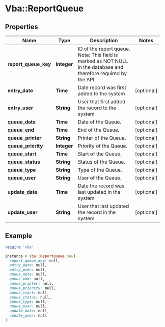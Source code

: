 # Vba::ReportQueue

## Properties

| Name | Type | Description | Notes |
| ---- | ---- | ----------- | ----- |
| **report_queue_key** | **Integer** | ID of the report queue. Note: This field is marked as NOT NULL in the database and therefore required by the API. |  |
| **entry_date** | **Time** | Date record was first added to the system | [optional] |
| **entry_user** | **String** | User that first added the record to the system | [optional] |
| **queue_date** | **Time** | Date of the Queue. | [optional] |
| **queue_end** | **Time** | End of the Queue. | [optional] |
| **queue_printer** | **String** | Printer of the Queue. | [optional] |
| **queue_priority** | **Integer** | Priority of the Queue. | [optional] |
| **queue_start** | **Time** | Start of the Queue. | [optional] |
| **queue_status** | **String** | Status of the Queue. | [optional] |
| **queue_type** | **String** | Type of the Queue. | [optional] |
| **queue_user** | **String** | User of the Queue. | [optional] |
| **update_date** | **Time** | Date the record was last updated in the system | [optional] |
| **update_user** | **String** | User that last updated the record in the system | [optional] |

## Example

```ruby
require 'vba'

instance = Vba::ReportQueue.new(
  report_queue_key: null,
  entry_date: null,
  entry_user: null,
  queue_date: null,
  queue_end: null,
  queue_printer: null,
  queue_priority: null,
  queue_start: null,
  queue_status: null,
  queue_type: null,
  queue_user: null,
  update_date: null,
  update_user: null
)
```

